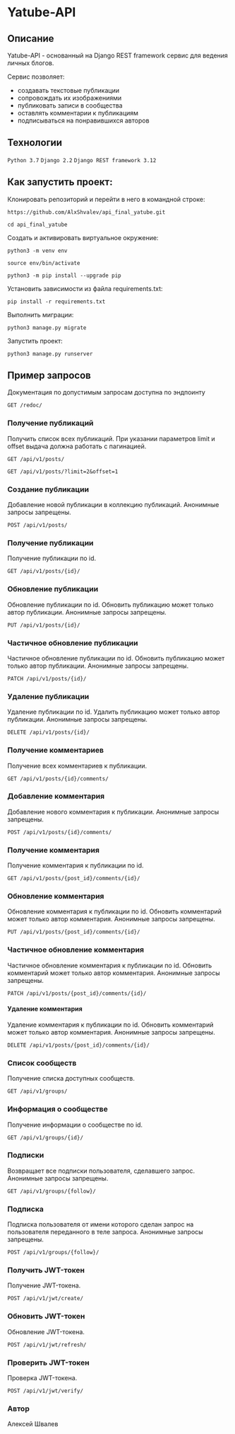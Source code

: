 # Yatube-API

## Описание

Yatube-API - основанный на Django REST framework сервис для ведения личных
блогов.

Сервис позволяет:

- создавать текстовые публикации
- сопровождать их изображениями
- публиковать записи в сообщества
- оставлять комментарии к публикациям
- подписываться на понравившихся авторов

## Технологии
`Python 3.7` `Django 2.2` `Django REST framework 3.12`

## Как запустить проект:

Клонировать репозиторий и перейти в него в командной строке:

```
https://github.com/AlxShvalev/api_final_yatube.git
```

```
cd api_final_yatube
```

Cоздать и активировать виртуальное окружение:

```
python3 -m venv env
```

```
source env/bin/activate
```

```
python3 -m pip install --upgrade pip
```

Установить зависимости из файла requirements.txt:

```
pip install -r requirements.txt
```

Выполнить миграции:

```
python3 manage.py migrate
```

Запустить проект:

```
python3 manage.py runserver
```

## Пример запросов

Документация по допустимым запросам доступна по эндпоинту

```
GET /redoc/
```

### Получение публикаций

Получить список всех публикаций. При указании параметров limit и offset выдача
должна работать с пагинацией.

```
GET /api/v1/posts/

GET /api/v1/posts/?limit=2&offset=1
```

### Создание публикации

Добавление новой публикации в коллекцию публикаций. Анонимные запросы
запрещены.

```
POST /api/v1/posts/
```

### Получение публикации

Получение публикации по id.

```
GET /api/v1/posts/{id}/
```

### Обновление публикации

Обновление публикации по id. Обновить публикацию может только автор публикации.
Анонимные запросы запрещены.

```
PUT /api/v1/posts/{id}/
```

### Частичное обновление публикации

Частичное обновление публикации по id. Обновить публикацию может только автор
публикации. Анонимные запросы запрещены.

```
PATCH /api/v1/posts/{id}/
```

### Удаление публикации

Удаление публикации по id. Удалить публикацию может только автор публикации.
Анонимные запросы запрещены.

```
DELETE /api/v1/posts/{id}/
```

### Получение комментариев

Получение всех комментариев к публикации.

```
GET /api/v1/posts/{id}/comments/
```

### Добавление комментария

Добавление нового комментария к публикации. Анонимные запросы запрещены.

```
POST /api/v1/posts/{id}/comments/
```

### Получение комментария

Получение комментария к публикации по id.

```
GET /api/v1/posts/{post_id}/comments/{id}/
```

### Обновление комментария

Обновление комментария к публикации по id. Обновить комментарий может только
автор комментария. Анонимные запросы запрещены.

```
PUT /api/v1/posts/{post_id}/comments/{id}/
```

### Частичное обновление комментария

Частичное обновление комментария к публикации по id. Обновить комментарий может
только автор комментария. Анонимные запросы запрещены.

```
PATCH /api/v1/posts/{post_id}/comments/{id}/
```

#### Удаление комментария

Удаление комментария к публикации по id. Обновить комментарий может только
автор комментария. Анонимные запросы запрещены.

```
DELETE /api/v1/posts/{post_id}/comments/{id}/
```

### Список сообществ

Получение списка доступных сообществ.

```
GET /api/v1/groups/
```

### Информация о сообществе

Получение информации о сообществе по id.

```
GET /api/v1/groups/{id}/
```

### Подписки

Возвращает все подписки пользователя, сделавшего запрос. Анонимные запросы запрещены.

```
GET /api/v1/groups/{follow}/
```

### Подписка

Подписка пользователя от имени которого сделан запрос на пользователя переданного в теле запроса. Анонимные запросы запрещены.

```
POST /api/v1/groups/{follow}/
```

### Получить JWT-токен

Получение JWT-токена.

```
POST /api/v1/jwt/create/
```

### Обновить JWT-токен

Обновление JWT-токена.

```
POST /api/v1/jwt/refresh/
```

### Проверить JWT-токен

Проверка JWT-токена.

```
POST /api/v1/jwt/verify/
```

### Автор
Алексей Швалев
